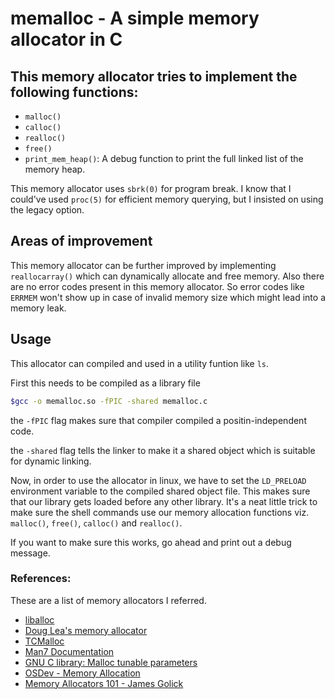# memalloc - A simple memory allocator in C

## This memory allocator tries to implement the following functions:

- `malloc()`
- `calloc()`
- `realloc()`
- `free()`
- `print_mem_heap()`: A debug function to print the full linked list of the memory heap.

This memory allocator uses `sbrk(0)` for program break. I know that I could've used `proc(5)` for efficient memory querying, but I insisted on using the legacy option.

## Areas of improvement

This memory allocator can be further improved by implementing `reallocarray()` which can dynamically allocate and free memory. Also there are no error codes present in this memory allocator. So error codes like `ERRMEM` won't show up in case of invalid memory size which might lead into a memory leak.

## Usage

This allocator can compiled and used in a utility funtion like `ls`.

First this needs to be compiled as a library file

```bash
$gcc -o memalloc.so -fPIC -shared memalloc.c
```

the `-fPIC` flag makes sure that compiler compiled a positin-independent code.

the `-shared` flag tells the linker to make it a shared object which is suitable for dynamic linking.

Now, in order to use the allocator in linux, we have to set the `LD_PRELOAD` environment variable to the compiled shared object file. This makes sure that our library gets loaded before any other library. It's a neat little trick to make sure the shell commands use our memory allocation functions viz. `malloc()`, `free()`, `calloc()` and `realloc()`.

If you want to make sure this works, go ahead and print out a debug message.

### References:

These are a list of memory allocators I referred.

- [liballoc](https://github.com/blanham/liballoc/)
- [Doug Lea's memory allocator](http://oswego.edu/dl/html/malloc.html%20dlmalloc)
- [TCMalloc](http://oswego.edu/dl/html/malloc.html%20dlmalloc)
- [Man7 Documentation](https://man7.org/linux/man-pages/man3/free.3.html)
- [GNU C library: Malloc tunable parameters](https://www.gnu.org/software/libc/manual/html_node/Malloc-Tunable-Parameters.html)
- [OSDev - Memory Allocation](http://wiki.osdev.org/Memory_Allocation)
- [Memory Allocators 101 - James Golick](http://jamesgolick.com/2013/5/15/memory-allocators-101.html)
